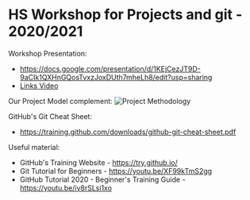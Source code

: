 # HS Workshop for Projects and git - 2020/2021

Workshop Presentation:
 * https://docs.google.com/presentation/d/1KEjCezJT9D-9aCIk1QXHnGQosTvxzJoxDUth7mheLh8/edit?usp=sharing
 * [Links Video](https://youtu.be/Vha8jbESRtU)

Our Project Model complement:
![Project Methodology](https://github.com/HackerSchool/hs-workshop-projects-git-2021/blob/main/project_methodology.jpeg?raw=true)

GitHub's Git Cheat Sheet:
 * https://training.github.com/downloads/github-git-cheat-sheet.pdf

Useful material:
 * GitHub's Training Website - https://try.github.io/
 * Git Tutorial for Beginners - https://youtu.be/XF99kTmS2gg
 * GitHub Tutorial 2020 - Beginner's Training Guide - https://youtu.be/iv8rSLsi1xo
